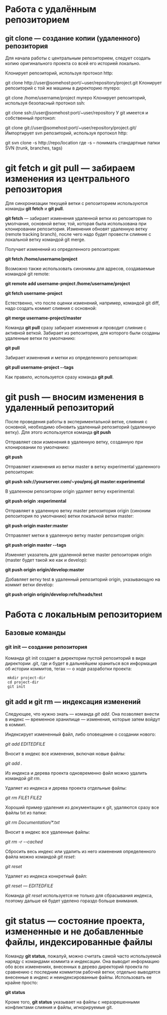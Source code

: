 # Работа с удалённым репозиторием

## git clone — создание копии (удаленного) репозитория

Для начала работы с центральным репозиторием, следует создать копию оригинального проекта со всей его историей локально.

Клонирует репозиторий, используя протокол http:

git clone http://user@somehost:port/~user/repository/project.git
Клонирует репозиторий с той же машины в директорию myrepo:

git clone /home/username/project myrepo
Клонирует репозиторий, используя безопасный протокол ssh:

git clone ssh://user@somehost:port/~user/repository
У git имеется и собственный протокол:

git clone git://user@somehost:port/~user/repository/project.git/
Импортирует svn репозиторий, используя протокол http:

git svn clone -s http://repo/location
где -s – понимать стандартные папки SVN (trunk, branches, tags)

# git fetch и git pull — забираем изменения из центрального репозитория

Для синхронизации текущей ветки с репозиторием используются команды **git fetch** и **git pull**.

**git fetch** — забирает изменения удаленной ветки из репозитория по умолчания, основной ветки; той, которая была использована при клонировании репозитория. Изменения обновят удаленную ветку (remote tracking branch), после чего надо будет провести слияние с локальной ветку командой git merge.

Получает изменений из определенного репозитория:

**git fetch /home/username/project**

Возможно также использовать синонимы для адресов, создаваемые командой git remote:

**git remote add username-project /home/username/project**

**git fetch username-project**

Естественно, что после оценки изменений, например, командой git diff, надо создать коммит слияния с основной:

**git merge username-project/master**

Команда **git pull** сразу забирает изменения и проводит слияние с активной веткой. Забирает из репозитория, для которого были созданы удаленные ветки по умолчанию:

**git pull**

Забирает изменения и метки из определенного репозитория:

**git pull username-project --tags**

Как правило, используется сразу команда **git pull**.

# git push — вносим изменения в удаленный репозиторий

После проведения работы в экспериментальной ветке, слияния с основной, необходимо обновить удаленный репозиторий (удаленную ветку). Для этого используется команда **git push**

Отправляет свои изменения в удаленную ветку, созданную при клонировании по умолчанию:

**git push**

Отправляет изменения из ветки master в ветку experimental удаленного репозитория:

**git push ssh://yourserver.com/~you/proj.git master:experimental**

В удаленном репозитории origin удаляет ветку experimental:

**git push origin :experimental**

Отправляет в удаленную ветку master репозитория origin (синоним репозитория по умолчанию) ветки локальной ветки master:

**git push origin master:master**

Отправляет метки в удаленную ветку master репозитория origin:

**git push origin master --tags**

Изменяет указатель для удаленной ветке master репозитория origin (master будет такой же как и develop):

**git push origin origin/develop:master**

Добавляет ветку test в удаленный репозиторий origin, указывающую на коммит ветки develop:

**git push origin origin/develop:refs/heads/test**

# Работа с локальным репозиторием

## Базовые команды

### git init — создание репозитория

Команда git init создает в директории пустой репозиторий в виде директории .git, где и будет в дальнейшем храниться вся информация об истории коммитов, тегах — о ходе разработки проекта:

     mkdir project-dir
     cd project-dir
     git init
     
     
## git add и git rm — индексация изменений
     
Следующее, что нужно знать — команда *git add*. Она позволяет внести в индекс — временное хранилище — изменения, которые затем войдут в коммит.

Индексирует измененный файл, либо оповещение о создании нового:

*git add EDITEDFILE*

Вносит в индекс все изменения, включая новые файлы:

*git add .*

Из индекса и дерева проекта одновременно файл можно удалить командой *git rm*.

Удаляет из индекса и дерева проекта отдельные файлы:

*git rm FILE1 FILE2*

Хороший пример удаления из документации к git, удаляются сразу все файлы txt из папки:

*git rm Documentation/\*.txt*

Вносит в индекс все удаленные файлы:

*git rm -r --cached*

Сбросить весь индекс или удалить из него изменения определенного файла можно командой *git reset*:

*git reset*

Удаляет из индекса конкретный файл:

*git reset — EDITEDFILE*

Команда *git reset* используется не только для сбрасывания индекса, поэтому дальше ей будет уделено гораздо больше внимания.

# git status — состояние проекта, измененные и не добавленные файлы, индексированные файлы

Команду **git status**, пожалуй, можно считать самой часто используемой наряду с командами коммита и индексации. Она выводит информацию обо всех изменениях, внесенных в дерево директорий проекта по сравнению с последним коммитом рабочей ветки; отдельно выводятся внесенные в индекс и неиндексированные файлы. Использовать ее крайне просто:

**git status**

Кроме того, **git status** указывает на файлы с неразрешенными конфликтами слияния и файлы, игнорируемые git.


     

